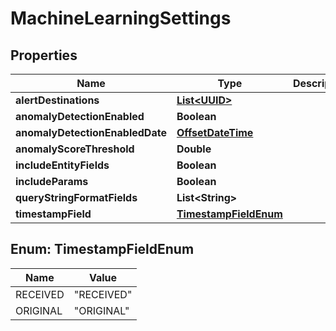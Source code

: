 
# MachineLearningSettings

## Properties
Name | Type | Description | Notes
------------ | ------------- | ------------- | -------------
**alertDestinations** | [**List&lt;UUID&gt;**](UUID.md) |  |  [optional]
**anomalyDetectionEnabled** | **Boolean** |  |  [optional]
**anomalyDetectionEnabledDate** | [**OffsetDateTime**](OffsetDateTime.md) |  |  [optional]
**anomalyScoreThreshold** | **Double** |  |  [optional]
**includeEntityFields** | **Boolean** |  |  [optional]
**includeParams** | **Boolean** |  |  [optional]
**queryStringFormatFields** | **List&lt;String&gt;** |  |  [optional]
**timestampField** | [**TimestampFieldEnum**](#TimestampFieldEnum) |  |  [optional]


<a name="TimestampFieldEnum"></a>
## Enum: TimestampFieldEnum
Name | Value
---- | -----
RECEIVED | &quot;RECEIVED&quot;
ORIGINAL | &quot;ORIGINAL&quot;



